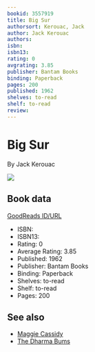 ```yaml
---
bookid: 3557919
title: Big Sur
authorsort: Kerouac, Jack
author: Jack Kerouac
authors: 
isbn: 
isbn13: 
rating: 0
avgrating: 3.85
publisher: Bantam Books
binding: Paperback
pages: 200
published: 1962
shelves: to-read
shelf: to-read
review: 
---
```


# Big Sur

By Jack Kerouac

![](https://i.gr-assets.com/images/S/compressed.photo.goodreads.com/books/1214525899l/3557919.jpg)

## Book data

[GoodReads ID/URL](https://www.goodreads.com/book/show/3557919)

- ISBN: 
- ISBN13: 
- Rating: 0
- Average Rating: 3.85
- Published: 1962
- Publisher: Bantam Books
- Binding: Paperback
- Shelves: to-read
- Shelf: to-read
- Pages: 200


## See also

- [Maggie Cassidy](Maggie_Cassidy.md)
- [The Dharma Bums](The_Dharma_Bums.md)
